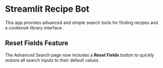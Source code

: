 # Streamlit Recipe Bot

This app provides advanced and simple search tools for finding recipes and a cookbook library interface.

## Reset Fields Feature

The Advanced Search page now includes a **Reset Fields** button to quickly restore all search inputs to their default values.
